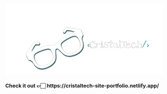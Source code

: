 <img src="https://github.com/CristalpyC/Portfolio/blob/main/portfolioweb/src/imgs/logo.png?raw=true" width="500"/>
<h3>Check it out 👉🏻 <span>https://cristaltech-site-portfolio.netlify.app/</span></h3>
